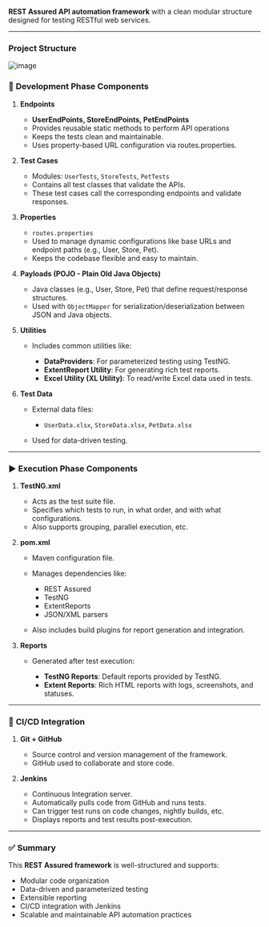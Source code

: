 
**REST Assured API automation framework** with a clean modular structure designed for testing RESTful web services.

---
### **Project Structure**

![image](https://github.com/user-attachments/assets/8dd5e4b5-2a01-43cc-9c35-7dd9558fc341)

### 🔧 **Development Phase Components**

1. **Endpoints**

   * **UserEndPoints, StoreEndPoints, PetEndPoints**
   * Provides reusable static methods to perform API operations
   * Keeps the tests clean and maintainable.
   * Uses property-based URL configuration via routes.properties.

2. **Test Cases**

   * Modules: `UserTests`, `StoreTests`, `PetTests`
   * Contains all test classes that validate the APIs.
   * These test cases call the corresponding endpoints and validate responses.

3. **Properties**

   * `routes.properties`
   * Used to manage dynamic configurations like base URLs and endpoint paths (e.g., User, Store, Pet).
   * Keeps the codebase flexible and easy to maintain.

4. **Payloads (POJO - Plain Old Java Objects)**

   * Java classes (e.g., User, Store, Pet) that define request/response structures.
   * Used with `ObjectMapper` for serialization/deserialization between JSON and Java objects.

5. **Utilities**

   * Includes common utilities like:

     * **DataProviders**: For parameterized testing using TestNG.
     * **ExtentReport Utility**: For generating rich test reports.
     * **Excel Utility (XL Utility)**: To read/write Excel data used in tests.

6. **Test Data**

   * External data files:

     * `UserData.xlsx`, `StoreData.xlsx`, `PetData.xlsx`
   * Used for data-driven testing.

---

### ▶️ **Execution Phase Components**

1. **TestNG.xml**

   * Acts as the test suite file.
   * Specifies which tests to run, in what order, and with what configurations.
   * Also supports grouping, parallel execution, etc.

2. **pom.xml**

   * Maven configuration file.
   * Manages dependencies like:

     * REST Assured
     * TestNG
     * ExtentReports
     * JSON/XML parsers
   * Also includes build plugins for report generation and integration.

3. **Reports**

   * Generated after test execution:

     * **TestNG Reports**: Default reports provided by TestNG.
     * **Extent Reports**: Rich HTML reports with logs, screenshots, and statuses.

---

### 🔁 **CI/CD Integration**

1. **Git + GitHub**

   * Source control and version management of the framework.
   * GitHub used to collaborate and store code.

2. **Jenkins**

   * Continuous Integration server.
   * Automatically pulls code from GitHub and runs tests.
   * Can trigger test runs on code changes, nightly builds, etc.
   * Displays reports and test results post-execution.

---

### ✅ Summary

This **REST Assured framework** is well-structured and supports:

* Modular code organization
* Data-driven and parameterized testing
* Extensible reporting
* CI/CD integration with Jenkins
* Scalable and maintainable API automation practices
